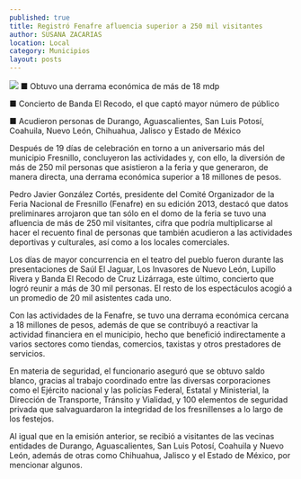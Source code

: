 ```yaml
---
published: true
title: Registró Fenafre afluencia superior a 250 mil visitantes
author: SUSANA ZACARIAS
location: Local
category: Municipios
layout: posts
---
```


![](http://i.imgur.com/bftlw8Tm.jpg)
■ Obtuvo una derrama económica de más de 18 mdp

■ Concierto de Banda El Recodo, el que captó mayor número de público

■ Acudieron personas de Durango, Aguascalientes, San Luis Potosí, Coahuila, Nuevo León, Chihuahua, Jalisco y Estado de México

Después de 19 días de celebración en torno a un aniversario más del municipio Fresnillo, concluyeron las actividades y, con ello, la diversión de más de 250 mil personas que asistieron a la feria y que generaron, de manera directa, una derrama económica superior a 18 millones de pesos.  

Pedro Javier González Cortés, presidente del Comité Organizador de la Feria Nacional de Fresnillo (Fenafre) en su edición 2013, destacó que datos preliminares arrojaron que tan sólo en el domo de la feria se tuvo una afluencia de más de 250 mil visitantes, cifra que podría multiplicarse al hacer el recuento final de personas que también acudieron a las actividades deportivas y culturales, así como a los locales comerciales. 

Los días de mayor concurrencia en el teatro del pueblo fueron durante las presentaciones de Saúl El Jaguar, Los Invasores de Nuevo León, Lupillo Rivera y Banda El Recodo de Cruz Lizárraga, este último, concierto que logró reunir a más de 30 mil personas. El resto de los espectáculos acogió a un promedio de 20 mil asistentes cada uno.

Con las actividades de la Fenafre, se tuvo una derrama económica cercana a 18 millones de pesos, además de que se contribuyó a reactivar la actividad financiera en el municipio, hecho que benefició indirectamente a varios sectores como tiendas, comercios, taxistas y otros prestadores de servicios.

En materia de seguridad, el funcionario aseguró que se obtuvo saldo blanco, gracias al trabajo coordinado entre las diversas corporaciones como el Ejército nacional y las policías Federal, Estatal y Ministerial, la Dirección de Transporte, Tránsito y Vialidad, y 100 elementos de seguridad privada que salvaguardaron la integridad de los fresnillenses a lo largo de los festejos.

Al igual que en la emisión anterior, se recibió a visitantes de las vecinas entidades de Durango, Aguascalientes, San Luis Potosí, Coahuila y Nuevo León, además de otras como Chihuahua, Jalisco y el Estado de México, por mencionar algunos.

